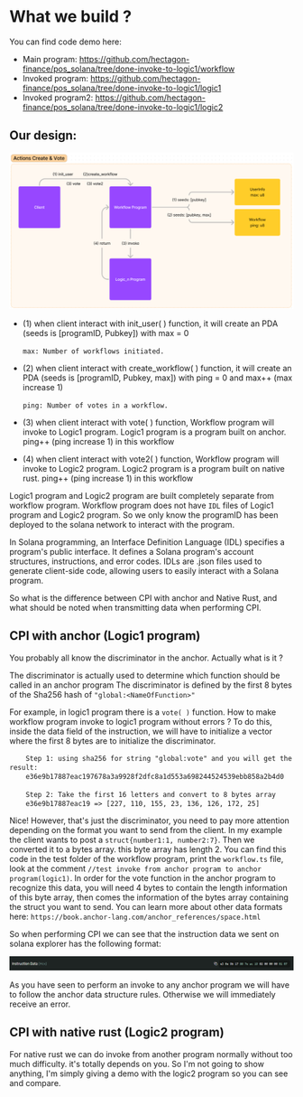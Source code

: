 # What we build ?

You can find code demo here:

- Main program: https://github.com/hectagon-finance/pos_solana/tree/done-invoke-to-logic1/workflow
- Invoked program: https://github.com/hectagon-finance/pos_solana/tree/done-invoke-to-logic1/logic1
- Invoked program2: https://github.com/hectagon-finance/pos_solana/tree/done-invoke-to-logic1/logic2

## Our design:

![Alt text](present.png)

- (1) when client interact with init_user( ) function, it will create an PDA (seeds is [programID, Pubkey]) with max = 0

  `max: Number of workflows initiated.`

- (2) when client interact with create_workflow( ) function, it will create an PDA (seeds is [programID, Pubkey, max]) with ping = 0 and max++ (max increase 1)

  `ping: Number of votes in a workflow.`

- (3) when client interact with vote( ) function, Workflow program will invoke to Logic1 program. Logic1 program is a program built on anchor. ping++ (ping increase 1) in this workflow

- (4) when client interact with vote2( ) function, Workflow program will invoke to Logic2 program. Logic2 program is a program built on native rust. ping++ (ping increase 1) in this workflow

Logic1 program and Logic2 program are built completely separate from workflow program.
Workflow program does not have `IDL` files of Logic1 program and Logic2 program. So we only know the programID has been deployed to the solana network to interact with the program.

In Solana programming, an Interface Definition Language (IDL) specifies a program's public interface. It defines a Solana program's account structures, instructions, and error codes. IDLs are .json files used to generate client-side code, allowing users to easily interact with a Solana program.

So what is the difference between CPI with anchor and Native Rust, and what should be noted when transmitting data when performing CPI.

## CPI with anchor (Logic1 program)

You probably all know the discriminator in the anchor. Actually what is it ?

The discriminator is actually used to determine which function should be called in an anchor program
The discriminator is defined by the first 8 bytes of the Sha256 hash of `"global:<NameOfFunction>"`

For example, in logic1 program there is a `vote( )` function. How to make workflow program invoke to logic1 program without errors ? To do this, inside the data field of the instruction, we will have to initialize a vector where the first 8 bytes are to initialize the discriminator.

```
    Step 1: using sha256 for string "global:vote" and you will get the result:
    e36e9b17887eac197678a3a9928f2dfc8a1d553a698244524539ebb858a2b4d0

    Step 2: Take the first 16 letters and convert to 8 bytes array
    e36e9b17887eac19 => [227, 110, 155, 23, 136, 126, 172, 25]
```

Nice! However, that's just the discriminator, you need to pay more attention depending on the format you want to send from the client. In my example the client wants to post a `struct{number1:1, number2:7}`. Then we converted it to a bytes array. this byte array has length 2. You can find this code in the test folder of the workflow program, print the `workflow.ts` file, look at the comment `//test invoke from anchor program to anchor program(logic1)`. In order for the vote function in the anchor program to recognize this data, you will need 4 bytes to contain the length information of this byte array, then comes the information of the bytes array containing the struct you want to send. You can learn more about other data formats here: `https://book.anchor-lang.com/anchor_references/space.html`

So when performing CPI we can see that the instruction data we sent on solana explorer has the following format:

![Alt text](instruction_data.png)

As you have seen to perform an invoke to any anchor program we will have to follow the anchor data structure rules. Otherwise we will immediately receive an error.

## CPI with native rust (Logic2 program)

For native rust we can do invoke from another program normally without too much difficulty. it's totally depends on you. So I'm not going to show anything, I'm simply giving a demo with the logic2 program so you can see and compare.
